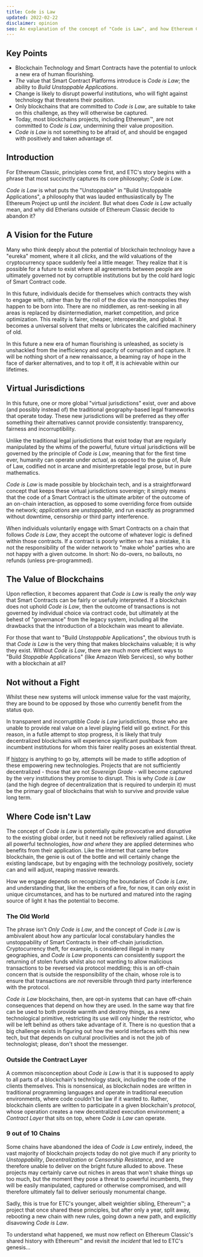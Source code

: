 ```yaml
---
title: Code is Law
updated: 2022-02-22
disclaimer: opinion
seo: An explanation of the concept of "Code is Law", and how Ethereum Classic is one of the few blockchain projects that allow this bright future to unfold.
---
```


## Key Points

- Blockchain Technology and Smart Contracts have the potential to unlock a new era of human flourishing.
- _The_ value that Smart Contract Platforms introduce is _Code is Law_; the ability to _Build Unstoppable Applications_.
- Change is likely to disrupt powerful institutions, who will fight against technology that threatens their position.
- Only blockchains that are committed to _Code is Law_, are suitable to take on this challenge, as they will otherwise be captured.
- Today, most blockchains projects, including Ethereum™, are not committed to _Code is Law_, undermining their value proposition.
- _Code is Law_ is not something to be afraid of, and should be engaged with positively and taken advantage of.

## Introduction

For Ethereum Classic, principles come first, and ETC's story begins with a phrase that most succinctly captures its core philosophy; _Code is Law_.

_Code is Law_ is what puts the "Unstoppable" in "Build Unstoppable Applications", a philosophy that was lauded enthusiastically by The Ethereum Project up until _the incident_. But what does _Code is Law_ actually mean, and why did Etherians outside of Ethereum Classic decide to abandon it?

## A Vision for the Future

Many who think deeply about the potential of blockchain technology have a "eureka" moment, where it all _clicks_, and the wild valuations of the cryptocurrency space suddenly feel a little meager. They realize that it is possible for a future to exist where all agreements between people are ultimately governed not by corruptible institutions but by the cold hard logic of Smart Contract code.

In this future, individuals decide for themselves which contracts they wish to engage with, rather than by the roll of the dice via the monopolies they happen to be born into. There are no middlemen, as rent-seeking in all areas is replaced by disintermediation, market competition, and price optimization. This reality is fairer, cheaper, interoperable, and global. It becomes a universal solvent that melts or lubricates the calcified machinery of old.

In this future a new era of human flourishing is unleashed, as society is unshackled from the inefficiency and opacity of corruption and capture. It will be nothing short of a new renaissance, a beaming ray of hope in the face of darker alternatives, and to top it off, it is achievable within our lifetimes.

## Virtual Jurisdictions

In this future, one or more global "virtual jurisdictions" exist, over and above (and possibly instead of) the traditional geography-based legal frameworks that operate today. These new jurisdictions will be preferred as they offer something their alternatives cannot provide consistently: transparency, fairness and incorruptibility.

Unlike the traditional legal jurisdictions that exist today that are regularly manipulated by the whims of the powerful, future virtual jurisdictions will be governed by the principle of _Code is Law_, meaning that for the first time ever, humanity can operate under _actual_, as opposed to the guise of, Rule of Law, codified not in arcane and misinterpretable legal prose, but in pure mathematics.

_Code is Law_ is made possible by blockchain tech, and is a straightforward concept that keeps these virtual jurisdictions sovereign; it simply means that the code of a Smart Contract is the ultimate arbiter of the outcome of an on-chain interaction, as opposed to some overriding force from outside the network; _applications_ are _unstoppable_, and run exactly as programmed without downtime, censorship or third party interference.

When individuals voluntarily engage with Smart Contracts on a chain that follows _Code is Law_, they accept the outcome of whatever logic is defined within those contracts. If a contract is poorly written or has a mistake, it is not the responsibility of the wider network to "make whole" parties who are not happy with a given outcome. In short: No do-overs, no bailouts, no refunds (unless pre-programmed).

## The Value of Blockchains

Upon reflection, it becomes apparent that _Code is Law_ is really the _only_ way that Smart Contracts can be fairly or usefully interpreted. If a blockchain does not uphold _Code is Law_, then the outcome of transactions is not governed by individual choice via contract code, but ultimately at the behest of "governance" from the legacy system, including all the drawbacks that the introduction of a blockchain was meant to alleviate.

For those that want to "Build _Unstoppable_ Applications", the obvious truth is that _Code is Law_ is the very thing that makes blockchains valuable; it is why they exist. Without _Code is Law_, there are much more efficient ways to "Build _Stoppable_ Applications" (like Amazon Web Services), so why bother with a blockchain at all?

## Not without a Fight

Whilst these new systems will unlock immense value for the vast majority, they are bound to be opposed by those who currently benefit from the status quo.

In transparent and incorruptible _Code is Law_ jurisdictions, those who are unable to provide real value on a level playing field will go extinct. For this reason, in a futile attempt to stop progress, it is likely that truly decentralized blockchains will experience significant pushback from incumbent institutions for whom this fairer reality poses an existential threat.

If [history](https://www.eff.org/wp/riaa-v-people-five-years-later) is anything to go by, attempts will be made to stifle adoption of these empowering new technologies. Projects that are not sufficiently decentralized - those that are not _Sovereign Grade_ - will become captured by the very institutions they promise to disrupt. This is why _Code is Law_ (and the high degree of decentralization that is required to underpin it) must be the primary goal of blockchains that wish to survive and provide value long term.

## Where Code isn't Law

The concept of _Code is Law_ is potentially quite provocative and disruptive to the existing global order, but it need not be reflexively rallied against. Like all powerful technologies, _how and where_ they are applied determines who benefits from their application. Like the internet that came before blockchain, the genie is out of the bottle and will certainly change the existing landscape, but by engaging with the technology positively, society can and will adjust, reaping massive rewards.

How we engage depends on recognizing the boundaries of _Code is Law_, and understanding that, like the embers of a fire, for now, it can only exist in unique circumstances, and has to be nurtured and matured into the raging source of light it has the potential to become.

### The Old World

The phrase isn't _Only Code is Law_, and the concept of _Code is Law_ is ambivalent about how any particular local constabulary handles the unstoppability of Smart Contracts in their off-chain jurisdiction. Cryptocurrency theft, for example, is considered illegal in many geographies, and _Code is Law_ proponents can consistently support the returning of stolen funds whilst also not wanting to allow malicious transactions to be reversed via protocol meddling; this is an off-chain concern that is outside the responsibility of the chain, whose role is to ensure that transactions are _not_ reversible through third party interference with the protocol.

_Code is Law_ blockchains, then, are opt-in systems that can have off-chain consequences that depend on how they are used. In the same way that fire can be used to both provide warmth and destroy things, as a new technological primitive, restricting its use will only hinder the restrictor, who will be left behind as others take advantage of it. There is no question that a big challenge exists in figuring out how the world interfaces with this new tech, but that depends on cultural proclivities and is not the job of technologist; please, don't shoot the messenger.

### Outside the Contract Layer

A common misconception about _Code is Law_ is that it is supposed to apply to all parts of a blockchain's technology stack, including the code of the clients themselves. This is nonsensical, as blockchain nodes are written in traditional programming languages and operate in traditional execution environments, where code couldn't be law if it wanted to. Rather, blockchain clients are written to participate in a given blockchain's _protocol_, whose operation creates a new decentralized execution environment; a _Contract Layer_ that sits on top, where _Code is Law_ can operate.

### 9 out of 10 Chains

Some chains have abandoned the idea of _Code is Law_ entirely, indeed, the vast majority of blockchain projects today do not give much if any priority to _Unstoppability_, _Decentralization_ or _Censorship Resistance_, and are therefore unable to deliver on the bright future alluded to above. These projects may certainly carve out niches in areas that won't shake things up too much, but the moment they pose a threat to powerful incumbents, they will be easily manipulated, captured or otherwise compromised, and will therefore ultimately fail to deliver seriously monumental change.

Sadly, this is true for ETC's younger, albeit weightier sibling, Ethereum™; a project that once shared these principles, but after only a year, split away, rebooting a new chain with new rules, going down a new path, and explicitly disavowing _Code is Law_.

To understand what happened, we must now reflect on Ethereum Classic's shared history with Ethereum™ and revisit _the incident_ that led to ETC's genesis...

